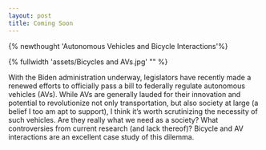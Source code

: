 ```yaml
---
layout: post
title: Coming Soon
---
```

{% newthought 'Autonomous Vehicles and Bicycle Interactions'%}

{% fullwidth 'assets/Bicycles and AVs.jpg' "" %}                            

With the Biden administration underway, legislators have recently made a renewed efforts to officially pass a bill to federally regulate autonomous vehicles (AVs). While AVs are generally lauded for their innovation and potential to revolutionize not only transportation, but also society at large (a belief I too am apt to support), I think it’s worth scrutinizing the necessity of such vehicles. 
Are they really what we need as a society? What controversies from current research (and lack thereof)? 
Bicycle and AV interactions are an excellent case study of this dilemma. 